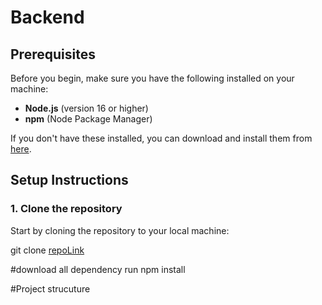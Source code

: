 #  Backend



## Prerequisites

Before you begin, make sure you have the following installed on your machine:

- **Node.js** (version 16 or higher)
- **npm** (Node Package Manager)
  
If you don't have these installed, you can download and install them from [here](https://nodejs.org/).

## Setup Instructions

### 1. Clone the repository
Start by cloning the repository to your local machine:

git clone [repoLink](https://github.com/Vikrampoonia/intelliassignment.git)


#download all dependency
run npm install 

#Project strucuture



